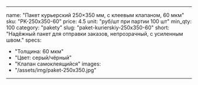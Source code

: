 
---
name: "Пакет курьерский 250×350 мм, с клеевым клапаном, 60 мкм"
sku: "PK-250x350-60"
price: 4.5
unit: "руб/шт при партии 100 шт"
min_qty: 100
category: "pakety"
slug: "paket-kurierskiy-250x350-60"
short: "Надёжный пакет для отправки заказов, непрозрачный, с усиленным швом."
specs:
  - "Толщина: 60 мкм"
  - "Цвет: серый/чёрный"
  - "Клапан самоклеящийся"
images:
  - "/assets/img/paket-250x350.jpg"
---
